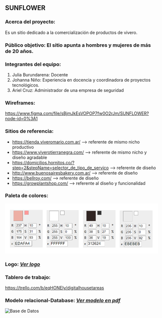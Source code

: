 ## **SUNFLOWER**

### **Acerca del proyecto:** 
Es un sitio dedicado a la comercialización de productos de vivero. 

### **Público objetivo:** El sitio apunta a hombres y mujeres de más de 20 años.

### **Integrantes del equipo:**
1. Julia Burundarena: Docente
2. Johanna Niño: Experiencia en docencia y coordinadora de proyectos tecnológicos.
3. Ariel Cruz: Administrador de una empresa de seguridad 

### **Wireframes:**
https://www.figma.com/file/sBjmJkEsVOPOP7fw0O2rJm/SUNFLOWER?node-id=0%3A1

### **Sitios de referencia:**

* https://tienda.viveromario.com.ar/ --> referente de mismo nicho productivo
* https://www.viverotierranegra.com/ --> referente de mismo nicho y diseño agradable
* https://domicilios.hornitos.co/?step=2&stepName=selector_de_tipo_de_servico --> referente de diseño
* http://www.buenosairesbakery.com.ar/ --> referente de diseño
* https://bellroy.com/ --> referente de diseño
* https://growplantshop.com/ --> referente al diseño y funcionalidad

### **Paleta de colores:**
![paleta de colores](design/paleta_de_colores.png)

### **Logo:** [_Ver logo_](https://github.com/juliaburun/grupo_2_sunflower/blob/main/design/sunflowerLogo.png)
 

### **Tablero de trabajo:** 
https://trello.com/b/eqHONEIy/digitalhousetareas


### **Modelo relacional-Database:** [_Ver modelo en pdf_](db/DB_Sunflower.com.pdf)
![Base de Datos](https://github.com/juliaburun/grupo_2_sunflower/blob/main/db/DB_Sunflower.com.jpeg)








